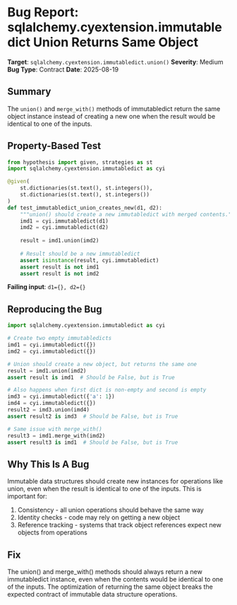 # Bug Report: sqlalchemy.cyextension.immutabledict Union Returns Same Object

**Target**: `sqlalchemy.cyextension.immutabledict.union()`
**Severity**: Medium
**Bug Type**: Contract
**Date**: 2025-08-19

## Summary

The `union()` and `merge_with()` methods of immutabledict return the same object instance instead of creating a new one when the result would be identical to one of the inputs.

## Property-Based Test

```python
from hypothesis import given, strategies as st
import sqlalchemy.cyextension.immutabledict as cyi

@given(
    st.dictionaries(st.text(), st.integers()),
    st.dictionaries(st.text(), st.integers())
)
def test_immutabledict_union_creates_new(d1, d2):
    """union() should create a new immutabledict with merged contents."""
    imd1 = cyi.immutabledict(d1)
    imd2 = cyi.immutabledict(d2)
    
    result = imd1.union(imd2)
    
    # Result should be a new immutabledict
    assert isinstance(result, cyi.immutabledict)
    assert result is not imd1
    assert result is not imd2
```

**Failing input**: `d1={}, d2={}`

## Reproducing the Bug

```python
import sqlalchemy.cyextension.immutabledict as cyi

# Create two empty immutabledicts
imd1 = cyi.immutabledict({})
imd2 = cyi.immutabledict({})

# Union should create a new object, but returns the same one
result = imd1.union(imd2)
assert result is imd1  # Should be False, but is True

# Also happens when first dict is non-empty and second is empty
imd3 = cyi.immutabledict({'a': 1})
imd4 = cyi.immutabledict({})
result2 = imd3.union(imd4)
assert result2 is imd3  # Should be False, but is True

# Same issue with merge_with()
result3 = imd1.merge_with(imd2)
assert result3 is imd1  # Should be False, but is True
```

## Why This Is A Bug

Immutable data structures should create new instances for operations like union, even when the result is identical to one of the inputs. This is important for:
1. Consistency - all union operations should behave the same way
2. Identity checks - code may rely on getting a new object
3. Reference tracking - systems that track object references expect new objects from operations

## Fix

The union() and merge_with() methods should always return a new immutabledict instance, even when the contents would be identical to one of the inputs. The optimization of returning the same object breaks the expected contract of immutable data structure operations.